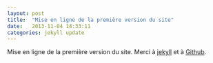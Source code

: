 ```yaml
---
layout: post
title:  "Mise en ligne de la première version du site"
date:   2013-11-04 14:33:11
categories: jekyll update
---
```


Mise en ligne de la première version du site. Merci à [jekyll][1] et à [Github][2].

[1]: http://jekyllrb.com/
[2]: https://github.com/
